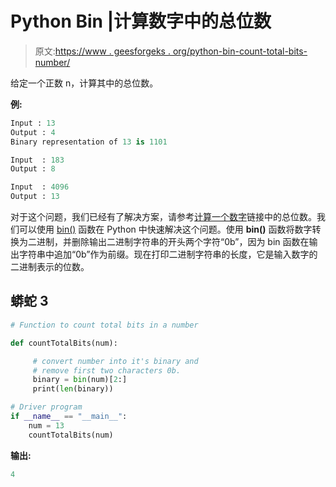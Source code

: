 # Python Bin |计算数字中的总位数

> 原文:[https://www . geesforgeks . org/python-bin-count-total-bits-number/](https://www.geeksforgeeks.org/python-bin-count-total-bits-number/)

给定一个正数 n，计算其中的总位数。

**例:**

```py
Input : 13
Output : 4
Binary representation of 13 is 1101

Input  : 183
Output : 8

Input  : 4096
Output : 13

```

对于这个问题，我们已经有了解决方案，请参考[计算一个数字](https://www.geeksforgeeks.org/count-total-bits-number/)链接中的总位数。我们可以使用 [bin()](https://www.geeksforgeeks.org/bin-in-python/) 函数在 Python 中快速解决这个问题。使用 **bin()** 函数将数字转换为二进制，并删除输出二进制字符串的开头两个字符“0b”，因为 bin 函数在输出字符串中追加“0b”作为前缀。现在打印二进制字符串的长度，它是输入数字的二进制表示的位数。

## 蟒蛇 3

```py
# Function to count total bits in a number

def countTotalBits(num):

     # convert number into it's binary and
     # remove first two characters 0b.
     binary = bin(num)[2:]
     print(len(binary))

# Driver program
if __name__ == "__main__":
    num = 13
    countTotalBits(num)
```

**输出:**

```py
4

```